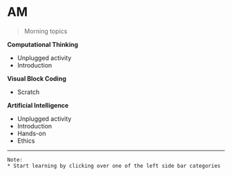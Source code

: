 # AM  

> Morning topics

**Computational Thinking**
* Unplugged activity
* Introduction

**Visual Block Coding**
* Scratch

**Artificial Intelligence**
* Unplugged activity
* Introduction
* Hands-on
* Ethics
---
    Note:
    * Start learning by clicking over one of the left side bar categories

